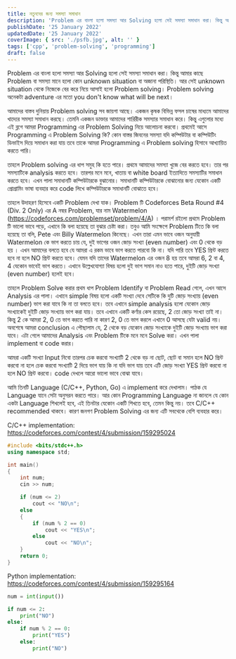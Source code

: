 ```yaml
---
title: নতুনদের জন্য সমস্যা সমাধান
description: 'Problem এর বাংলা হলো সমস্যা আর Solving হলো সেই সমস্যা সমাধান করা। কিন্তু আমার কাছে Problem বা সমস্যা মানে হলো কোন unknown situation বা অজানা পরিস্থিতি'
publishDate: '25 January 2022'
updatedDate: '25 January 2022'
coverImage: { src: './psfb.jpg', alt: '' }
tags: ['cpp', 'problem-solving', 'programming']
draft: false
---
```


Problem এর বাংলা হলো সমস্যা আর Solving হলো সেই সমস্যা সমাধান করা। কিন্তু আমার কাছে Problem বা সমস্যা মানে হলো কোন unknown situation বা অজানা পরিস্থিতি। আর সেই unknown situation থেকে নিজেকে বের করে নিয়ে আসাই হলো Problem solving। Problem solving অনেকটা adventure এর মতো you don't know what will be next।

আমাদের বাস্তব দুনিয়ায় Problem solving সব জায়গা আছে। একজন কৃষক বিভিন্ন ফসল চাষের মাধ্যমে আমাদের খাদ্যের সমস্যা সমাধান করছে। তেমনি একজন ডাক্তার আমাদের শারিরীক সমস্যার সমাধান করে। কিন্তু এগুলোর মধ্যে এই ব্লগে আমরা Programming এর Problem Solving নিয়ে আলোচনা করবো। প্রথমেই আসে Programming এ Problem Solving কি? কোন বাস্তর জিবনের সমস্যা যদি কম্পিউটার বা কম্পিউটিং ডিভাইস দিয়ে সমাধান করা যায় তবে তাকে আমরা Programming এ Problem solving হিসাবে আখ্যায়িত করতে পারি।

তাহলে Problem solving এর ধাপ সমুহ কি হতে পারে। প্রথমে আমাদের সমস্যা খুজে বের করতে হবে। তার পর সমস্যাটিকে analysis করতে হবে। তারপর মনে মনে, খাতায় বা white board ইত্যাদিতে সমস্যাটির সমাধান করতে হবে। এখন পালা সমাধানটি কম্পিউটারকে বুঝানোর। সমাধানটি কম্পিউটারকে বোঝানোর জন্য যেকোন একটি প্রোগ্রামিং ভাষা ব্যবহার করে code লিখে কম্পিউটারকে সমাধানটি বোঝাতে হবে।

তাহলে উদাহরণ হিসেবে একটি Problem দেখা যাক। Problem টি Codeforces Beta Round #4 (Div. 2 Only) এর A নম্বর Problem, যার নাম Watermelon (https://codeforces.com/problemset/problem/4/A) । পরামর্শ রইলো প্রথমে Problem টি ভালো ভাবে পড়ে, এখানে কি বলা হয়েছে তা বুঝার চেষ্টা করা। তবুও আমি সংক্ষেপে Problem টিতে কি বলা হয়েছে তা বলি, Pete এবং Billy Watermelon কিনেছে। এখন তারা এমন ভাবে ওজন অনুযায়ী Watermelon কে ভাগ করতে চায় যে, দুই ভাগের ওজন জোড় সংখ্যা (even number) এবং 0 থেকে বড় হয় । এখন আমাদের বলতে হবে যে আমরা এ রকম ভাবে ভাগ করতে পারবো কি না। যদি পারি তবে YES প্রিন্ট করতে হবে না হলে NO প্রিন্ট করতে হবে। যেমন যদি তাদের Watermelon এর ওজন 8 হয় তবে আমরা 6, 2 বা 4, 4 যেকোন ভাবেই ভাগ করতে। এখানে উল্লেখযোগ্যা বিষয় হলো দুই ভাগ সমান নাও হতে পারে, দুইটি জোড় সংখ্যা (even number) হলেই হবে।

তাহলে Problem Solve করার প্রথম ধাপ Problem Identify বা Problem Read গেলে, এখন আসে Analysis এর পালা। এখানে simple বিষয় হলো একটি সংখ্যা দেবে সেটিকে কি দুটি জোড় সংখ্যায় (even number) ভাগ করা যাবে কি না তা বলতে হবে। তবে এখানে simple analysis হলো যেকােন জোড় সংখ্যাকেই দুইটি জোড় সংখ্যায় ভাগ করা যায়। তবে এখানে একটি কর্ণার কেস রয়েছে, 2 তো জোড় সংখ্যা তাই না। কিন্তু 2 কে আমরা 2, 0 তে ভাগ করতে পারি না কারণ 2, 0 তে ভাগ করলে এখানে 0 আসছে যেটা valid নয়। অবশেষে আমরা conclusion এ পৌছালাম যে, 2 থেকে বড় যেকোন জোড় সংখ্যাকে দুইটি জোড় সংখ্যায় ভাগ করা যাবে। এটা গেলে আমাদের Analysis এবং Problem টিকে মনে মনে Solve করা। এখন পালা implement বা code করার।

আমরা একটি সংখ্যা Input নিবো তারপর চেক করবো সংখ্যাটি 2 থেকে বড় না ছোট, ছোট বা সমান হলে NO প্রিন্ট করবো না হলে চেক করবো সংখ্যাটি 2 দিয়ে ভাগ যায় কি না যদি ভাগ যায় তবে এটি জোড় সংখ্যা YES প্রিন্ট করবো না হলে NO প্রিন্ট করবো। code দেখলে আরো ভালো ভাবে বোঝা যাবে।

আমি তিনটি Language (‌C/C++, Python, Go) এ implement করে দেখালাম। পাঠক যে Language যানে সেটা অনুসরন করতে পারে। আর কােন Programming Language না জানলে যে কােন একটা Language শিখলেই হবে, এই তিনটার যেকোন একটি শিখতে হবে, তেমন কিন্তু নয়। তবে C/C++ recommended থাকবে। কারণ জনগণ Problem Solving এর জন্য এটি সবথেকে বেশি ব্যবহার করে।

C/C++ implementation: https://codeforces.com/contest/4/submission/159295024

```cpp
#include <bits/stdc++.h>
using namespace std;

int main()
{
	int num;
	cin >> num;

	if (num <= 2)
		cout << "NO\n";
	else
	{
		if (num % 2 == 0)
			cout << "YES\n";
		else
			cout << "NO\n";
	}
	return 0;
}
```

Python implementation: https://codeforces.com/contest/4/submission/159295164

```py
num = int(input())

if num <= 2:
    print("NO")
else:
    if num % 2 == 0:
        print("YES")
    else:
        print("NO")
```
